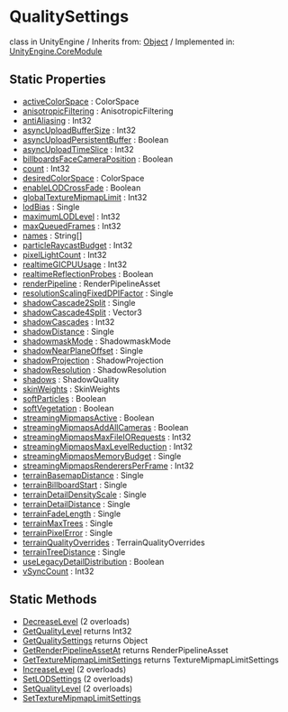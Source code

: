# QualitySettings
class in UnityEngine
 / Inherits from: <a href="https://docs.unity3d.com/6000.0/Documentation/ScriptReference/Object.html" target="_blank">Object</a> / Implemented in: <a href="https://docs.unity3d.com/6000.0/Documentation/ScriptReference/UnityEngine.CoreModule.html" target="_blank">UnityEngine.CoreModule</a>
## Static Properties
- <a href="https://docs.unity3d.com/6000.0/Documentation/ScriptReference/QualitySettings-activeColorSpace.html" target="_blank">activeColorSpace</a> : ColorSpace
- <a href="https://docs.unity3d.com/6000.0/Documentation/ScriptReference/QualitySettings-anisotropicFiltering.html" target="_blank">anisotropicFiltering</a> : AnisotropicFiltering
- <a href="https://docs.unity3d.com/6000.0/Documentation/ScriptReference/QualitySettings-antiAliasing.html" target="_blank">antiAliasing</a> : Int32
- <a href="https://docs.unity3d.com/6000.0/Documentation/ScriptReference/QualitySettings-asyncUploadBufferSize.html" target="_blank">asyncUploadBufferSize</a> : Int32
- <a href="https://docs.unity3d.com/6000.0/Documentation/ScriptReference/QualitySettings-asyncUploadPersistentBuffer.html" target="_blank">asyncUploadPersistentBuffer</a> : Boolean
- <a href="https://docs.unity3d.com/6000.0/Documentation/ScriptReference/QualitySettings-asyncUploadTimeSlice.html" target="_blank">asyncUploadTimeSlice</a> : Int32
- <a href="https://docs.unity3d.com/6000.0/Documentation/ScriptReference/QualitySettings-billboardsFaceCameraPosition.html" target="_blank">billboardsFaceCameraPosition</a> : Boolean
- <a href="https://docs.unity3d.com/6000.0/Documentation/ScriptReference/QualitySettings-count.html" target="_blank">count</a> : Int32
- <a href="https://docs.unity3d.com/6000.0/Documentation/ScriptReference/QualitySettings-desiredColorSpace.html" target="_blank">desiredColorSpace</a> : ColorSpace
- <a href="https://docs.unity3d.com/6000.0/Documentation/ScriptReference/QualitySettings-enableLODCrossFade.html" target="_blank">enableLODCrossFade</a> : Boolean
- <a href="https://docs.unity3d.com/6000.0/Documentation/ScriptReference/QualitySettings-globalTextureMipmapLimit.html" target="_blank">globalTextureMipmapLimit</a> : Int32
- <a href="https://docs.unity3d.com/6000.0/Documentation/ScriptReference/QualitySettings-lodBias.html" target="_blank">lodBias</a> : Single
- <a href="https://docs.unity3d.com/6000.0/Documentation/ScriptReference/QualitySettings-maximumLODLevel.html" target="_blank">maximumLODLevel</a> : Int32
- <a href="https://docs.unity3d.com/6000.0/Documentation/ScriptReference/QualitySettings-maxQueuedFrames.html" target="_blank">maxQueuedFrames</a> : Int32
- <a href="https://docs.unity3d.com/6000.0/Documentation/ScriptReference/QualitySettings-names.html" target="_blank">names</a> : String[]
- <a href="https://docs.unity3d.com/6000.0/Documentation/ScriptReference/QualitySettings-particleRaycastBudget.html" target="_blank">particleRaycastBudget</a> : Int32
- <a href="https://docs.unity3d.com/6000.0/Documentation/ScriptReference/QualitySettings-pixelLightCount.html" target="_blank">pixelLightCount</a> : Int32
- <a href="https://docs.unity3d.com/6000.0/Documentation/ScriptReference/QualitySettings-realtimeGICPUUsage.html" target="_blank">realtimeGICPUUsage</a> : Int32
- <a href="https://docs.unity3d.com/6000.0/Documentation/ScriptReference/QualitySettings-realtimeReflectionProbes.html" target="_blank">realtimeReflectionProbes</a> : Boolean
- <a href="https://docs.unity3d.com/6000.0/Documentation/ScriptReference/QualitySettings-renderPipeline.html" target="_blank">renderPipeline</a> : RenderPipelineAsset
- <a href="https://docs.unity3d.com/6000.0/Documentation/ScriptReference/QualitySettings-resolutionScalingFixedDPIFactor.html" target="_blank">resolutionScalingFixedDPIFactor</a> : Single
- <a href="https://docs.unity3d.com/6000.0/Documentation/ScriptReference/QualitySettings-shadowCascade2Split.html" target="_blank">shadowCascade2Split</a> : Single
- <a href="https://docs.unity3d.com/6000.0/Documentation/ScriptReference/QualitySettings-shadowCascade4Split.html" target="_blank">shadowCascade4Split</a> : Vector3
- <a href="https://docs.unity3d.com/6000.0/Documentation/ScriptReference/QualitySettings-shadowCascades.html" target="_blank">shadowCascades</a> : Int32
- <a href="https://docs.unity3d.com/6000.0/Documentation/ScriptReference/QualitySettings-shadowDistance.html" target="_blank">shadowDistance</a> : Single
- <a href="https://docs.unity3d.com/6000.0/Documentation/ScriptReference/QualitySettings-shadowmaskMode.html" target="_blank">shadowmaskMode</a> : ShadowmaskMode
- <a href="https://docs.unity3d.com/6000.0/Documentation/ScriptReference/QualitySettings-shadowNearPlaneOffset.html" target="_blank">shadowNearPlaneOffset</a> : Single
- <a href="https://docs.unity3d.com/6000.0/Documentation/ScriptReference/QualitySettings-shadowProjection.html" target="_blank">shadowProjection</a> : ShadowProjection
- <a href="https://docs.unity3d.com/6000.0/Documentation/ScriptReference/QualitySettings-shadowResolution.html" target="_blank">shadowResolution</a> : ShadowResolution
- <a href="https://docs.unity3d.com/6000.0/Documentation/ScriptReference/QualitySettings-shadows.html" target="_blank">shadows</a> : ShadowQuality
- <a href="https://docs.unity3d.com/6000.0/Documentation/ScriptReference/QualitySettings-skinWeights.html" target="_blank">skinWeights</a> : SkinWeights
- <a href="https://docs.unity3d.com/6000.0/Documentation/ScriptReference/QualitySettings-softParticles.html" target="_blank">softParticles</a> : Boolean
- <a href="https://docs.unity3d.com/6000.0/Documentation/ScriptReference/QualitySettings-softVegetation.html" target="_blank">softVegetation</a> : Boolean
- <a href="https://docs.unity3d.com/6000.0/Documentation/ScriptReference/QualitySettings-streamingMipmapsActive.html" target="_blank">streamingMipmapsActive</a> : Boolean
- <a href="https://docs.unity3d.com/6000.0/Documentation/ScriptReference/QualitySettings-streamingMipmapsAddAllCameras.html" target="_blank">streamingMipmapsAddAllCameras</a> : Boolean
- <a href="https://docs.unity3d.com/6000.0/Documentation/ScriptReference/QualitySettings-streamingMipmapsMaxFileIORequests.html" target="_blank">streamingMipmapsMaxFileIORequests</a> : Int32
- <a href="https://docs.unity3d.com/6000.0/Documentation/ScriptReference/QualitySettings-streamingMipmapsMaxLevelReduction.html" target="_blank">streamingMipmapsMaxLevelReduction</a> : Int32
- <a href="https://docs.unity3d.com/6000.0/Documentation/ScriptReference/QualitySettings-streamingMipmapsMemoryBudget.html" target="_blank">streamingMipmapsMemoryBudget</a> : Single
- <a href="https://docs.unity3d.com/6000.0/Documentation/ScriptReference/QualitySettings-streamingMipmapsRenderersPerFrame.html" target="_blank">streamingMipmapsRenderersPerFrame</a> : Int32
- <a href="https://docs.unity3d.com/6000.0/Documentation/ScriptReference/QualitySettings-terrainBasemapDistance.html" target="_blank">terrainBasemapDistance</a> : Single
- <a href="https://docs.unity3d.com/6000.0/Documentation/ScriptReference/QualitySettings-terrainBillboardStart.html" target="_blank">terrainBillboardStart</a> : Single
- <a href="https://docs.unity3d.com/6000.0/Documentation/ScriptReference/QualitySettings-terrainDetailDensityScale.html" target="_blank">terrainDetailDensityScale</a> : Single
- <a href="https://docs.unity3d.com/6000.0/Documentation/ScriptReference/QualitySettings-terrainDetailDistance.html" target="_blank">terrainDetailDistance</a> : Single
- <a href="https://docs.unity3d.com/6000.0/Documentation/ScriptReference/QualitySettings-terrainFadeLength.html" target="_blank">terrainFadeLength</a> : Single
- <a href="https://docs.unity3d.com/6000.0/Documentation/ScriptReference/QualitySettings-terrainMaxTrees.html" target="_blank">terrainMaxTrees</a> : Single
- <a href="https://docs.unity3d.com/6000.0/Documentation/ScriptReference/QualitySettings-terrainPixelError.html" target="_blank">terrainPixelError</a> : Single
- <a href="https://docs.unity3d.com/6000.0/Documentation/ScriptReference/QualitySettings-terrainQualityOverrides.html" target="_blank">terrainQualityOverrides</a> : TerrainQualityOverrides
- <a href="https://docs.unity3d.com/6000.0/Documentation/ScriptReference/QualitySettings-terrainTreeDistance.html" target="_blank">terrainTreeDistance</a> : Single
- <a href="https://docs.unity3d.com/6000.0/Documentation/ScriptReference/QualitySettings-useLegacyDetailDistribution.html" target="_blank">useLegacyDetailDistribution</a> : Boolean
- <a href="https://docs.unity3d.com/6000.0/Documentation/ScriptReference/QualitySettings-vSyncCount.html" target="_blank">vSyncCount</a> : Int32
## Static Methods
- <a href="https://docs.unity3d.com/6000.0/Documentation/ScriptReference/QualitySettings.DecreaseLevel.html" target="_blank">DecreaseLevel</a> (2 overloads)
- <a href="https://docs.unity3d.com/6000.0/Documentation/ScriptReference/QualitySettings.GetQualityLevel.html" target="_blank">GetQualityLevel</a> returns Int32
- <a href="https://docs.unity3d.com/6000.0/Documentation/ScriptReference/QualitySettings.GetQualitySettings.html" target="_blank">GetQualitySettings</a> returns Object
- <a href="https://docs.unity3d.com/6000.0/Documentation/ScriptReference/QualitySettings.GetRenderPipelineAssetAt.html" target="_blank">GetRenderPipelineAssetAt</a> returns RenderPipelineAsset
- <a href="https://docs.unity3d.com/6000.0/Documentation/ScriptReference/QualitySettings.GetTextureMipmapLimitSettings.html" target="_blank">GetTextureMipmapLimitSettings</a> returns TextureMipmapLimitSettings
- <a href="https://docs.unity3d.com/6000.0/Documentation/ScriptReference/QualitySettings.IncreaseLevel.html" target="_blank">IncreaseLevel</a> (2 overloads)
- <a href="https://docs.unity3d.com/6000.0/Documentation/ScriptReference/QualitySettings.SetLODSettings.html" target="_blank">SetLODSettings</a> (2 overloads)
- <a href="https://docs.unity3d.com/6000.0/Documentation/ScriptReference/QualitySettings.SetQualityLevel.html" target="_blank">SetQualityLevel</a> (2 overloads)
- <a href="https://docs.unity3d.com/6000.0/Documentation/ScriptReference/QualitySettings.SetTextureMipmapLimitSettings.html" target="_blank">SetTextureMipmapLimitSettings</a>
